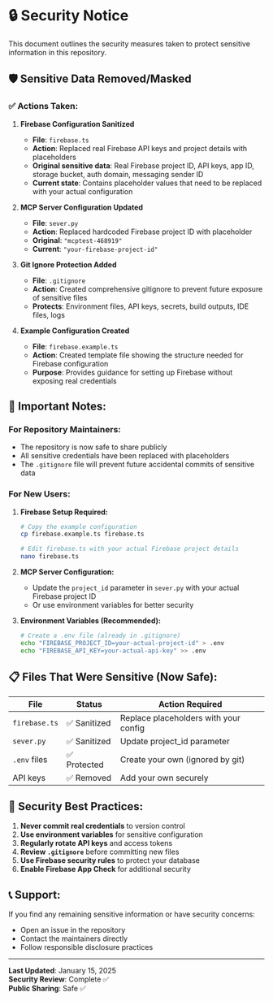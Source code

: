 # 🔒 Security Notice

This document outlines the security measures taken to protect sensitive information in this repository.

## 🛡️ Sensitive Data Removed/Masked

### ✅ **Actions Taken:**

1. **Firebase Configuration Sanitized**
   - **File**: `firebase.ts`
   - **Action**: Replaced real Firebase API keys and project details with placeholders
   - **Original sensitive data**: Real Firebase project ID, API keys, app ID, storage bucket, auth domain, messaging sender ID
   - **Current state**: Contains placeholder values that need to be replaced with your actual configuration

2. **MCP Server Configuration Updated**
   - **File**: `sever.py`
   - **Action**: Replaced hardcoded Firebase project ID with placeholder
   - **Original**: `"mcptest-468919"`
   - **Current**: `"your-firebase-project-id"`

3. **Git Ignore Protection Added**
   - **File**: `.gitignore`
   - **Action**: Created comprehensive gitignore to prevent future exposure of sensitive files
   - **Protects**: Environment files, API keys, secrets, build outputs, IDE files, logs

4. **Example Configuration Created**
   - **File**: `firebase.example.ts`
   - **Action**: Created template file showing the structure needed for Firebase configuration
   - **Purpose**: Provides guidance for setting up Firebase without exposing real credentials

## 🚨 **Important Notes:**

### **For Repository Maintainers:**
- The repository is now safe to share publicly
- All sensitive credentials have been replaced with placeholders
- The `.gitignore` file will prevent future accidental commits of sensitive data

### **For New Users:**
1. **Firebase Setup Required:**
   ```bash
   # Copy the example configuration
   cp firebase.example.ts firebase.ts
   
   # Edit firebase.ts with your actual Firebase project details
   nano firebase.ts
   ```

2. **MCP Server Configuration:**
   - Update the `project_id` parameter in `sever.py` with your actual Firebase project ID
   - Or use environment variables for better security

3. **Environment Variables (Recommended):**
   ```bash
   # Create a .env file (already in .gitignore)
   echo "FIREBASE_PROJECT_ID=your-actual-project-id" > .env
   echo "FIREBASE_API_KEY=your-actual-api-key" >> .env
   ```

## 📋 **Files That Were Sensitive (Now Safe):**

| File | Status | Action Required |
|------|--------|----------------|
| `firebase.ts` | ✅ Sanitized | Replace placeholders with your config |
| `sever.py` | ✅ Sanitized | Update project_id parameter |
| `.env` files | ✅ Protected | Create your own (ignored by git) |
| API keys | ✅ Removed | Add your own securely |

## 🔐 **Security Best Practices:**

1. **Never commit real credentials** to version control
2. **Use environment variables** for sensitive configuration
3. **Regularly rotate API keys** and access tokens
4. **Review `.gitignore`** before committing new files
5. **Use Firebase security rules** to protect your database
6. **Enable Firebase App Check** for additional security

## 📞 **Support:**

If you find any remaining sensitive information or have security concerns:
- Open an issue in the repository
- Contact the maintainers directly
- Follow responsible disclosure practices

---

**Last Updated**: January 15, 2025  
**Security Review**: Complete ✅  
**Public Sharing**: Safe ✅
